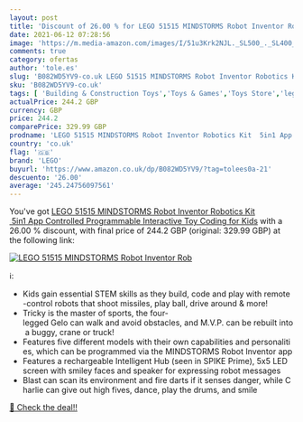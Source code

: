 ```yaml
---
layout: post
title: 'Discount of 26.00 % for LEGO 51515 MINDSTORMS Robot Inventor Rob'
date: 2021-06-12 07:28:56
image: 'https://m.media-amazon.com/images/I/51u3Krk2NJL._SL500_._SL400_.jpg'
comments: true
category: ofertas
author: 'tole.es'
slug: 'B082WD5YV9-co.uk LEGO 51515 MINDSTORMS Robot Inventor Robotics Kit 5in1...'
sku: 'B082WD5YV9-co.uk'
tags: [ 'Building & Construction Toys','Toys & Games','Toys Store','lego', ]
actualPrice: 244.2 GBP
currency: GBP
price: 244.2
comparePrice: 329.99 GBP
prodname: 'LEGO 51515 MINDSTORMS Robot Inventor Robotics Kit  5in1 App Controlled Programmable Interactive Toy Coding for Kids'
country: 'co.uk'
flag: '🇬🇧'
brand: 'LEGO'
buyurl: 'https://www.amazon.co.uk/dp/B082WD5YV9/?tag=tolees0a-21'
descuento: '26.00'
average: '245.24756097561'
---
```


You've got [LEGO 51515 MINDSTORMS Robot Inventor Robotics Kit  5in1 App Controlled Programmable Interactive Toy Coding for Kids](https://www.amazon.co.uk/dp/B082WD5YV9/?tag=tolees0a-21) with a  26.00 % discount, with final price of 244.2 GBP (original: 329.99 GBP) at the following link:

[![LEGO 51515 MINDSTORMS Robot Inventor Rob](https://m.media-amazon.com/images/I/51u3Krk2NJL._SL500_._SL400_.jpg)](https://www.amazon.co.uk/dp/B082WD5YV9/?tag=tolees0a-21)

ℹ️:

- Kids gain essential STEM skills as they build, code and play with remote-control robots that shoot missiles, play ball, drive around & more!
- Tricky is the master of sports, the four-legged Gelo can walk and avoid obstacles, and M.V.P. can be rebuilt into a buggy, crane or truck!
- Features five different models with their own capabilities and personalities, which can be programmed via the MINDSTORMS Robot Inventor app
- Features a rechargeable Intelligent Hub (seen in SPIKE Prime), 5x5 LED screen with smiley faces and speaker for expressing robot messages
- Blast can scan its environment and fire darts if it senses danger, while Charlie can give out high fives, dance, play the drums, and smile

[🛒 Check the deal!!](https://www.amazon.co.uk/dp/B082WD5YV9/?tag=tolees0a-21)
